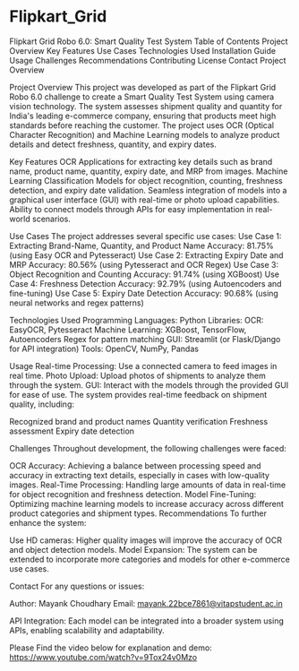 # Flipkart_Grid

Flipkart Grid Robo 6.0: Smart Quality Test System
Table of Contents
Project Overview
Key Features
Use Cases
Technologies Used
Installation Guide
Usage
Challenges
Recommendations
Contributing
License
Contact
Project Overview

Project Overview
This project was developed as part of the Flipkart Grid Robo 6.0 challenge to create a Smart Quality Test System using camera vision technology. The system assesses shipment quality and quantity for India's leading e-commerce company, ensuring that products meet high standards before reaching the customer. The project uses OCR (Optical Character Recognition) and Machine Learning models to analyze product details and detect freshness, quantity, and expiry dates.

Key Features
OCR Applications for extracting key details such as brand name, product name, quantity, expiry date, and MRP from images.
Machine Learning Classification Models for object recognition, counting, freshness detection, and expiry date validation.
Seamless integration of models into a graphical user interface (GUI) with real-time or photo upload capabilities.
Ability to connect models through APIs for easy implementation in real-world scenarios.

Use Cases
The project addresses several specific use cases:
Use Case 1: Extracting Brand-Name, Quantity, and Product Name
Accuracy: 81.75% (using Easy OCR and Pytesseract)
Use Case 2: Extracting Expiry Date and MRP
Accuracy: 80.56% (using Pytesseract and OCR Regex)
Use Case 3: Object Recognition and Counting
Accuracy: 91.74% (using XGBoost)
Use Case 4: Freshness Detection
Accuracy: 92.79% (using Autoencoders and fine-tuning)
Use Case 5: Expiry Date Detection
Accuracy: 90.68% (using neural networks and regex patterns)

Technologies Used
Programming Languages: Python
Libraries:
OCR: EasyOCR, Pytesseract
Machine Learning: XGBoost, TensorFlow, Autoencoders
Regex for pattern matching
GUI: Streamlit (or Flask/Django for API integration)
Tools: OpenCV, NumPy, Pandas

Usage
Real-time Processing: Use a connected camera to feed images in real time.
Photo Upload: Upload photos of shipments to analyze them through the system.
GUI: Interact with the models through the provided GUI for ease of use.
The system provides real-time feedback on shipment quality, including:

Recognized brand and product names
Quantity verification
Freshness assessment
Expiry date detection

Challenges
Throughout development, the following challenges were faced:

OCR Accuracy: Achieving a balance between processing speed and accuracy in extracting text details, especially in cases with low-quality images.
Real-Time Processing: Handling large amounts of data in real-time for object recognition and freshness detection.
Model Fine-Tuning: Optimizing machine learning models to increase accuracy across different product categories and shipment types.
Recommendations
To further enhance the system:

Use HD cameras: Higher quality images will improve the accuracy of OCR and object detection models.
Model Expansion: The system can be extended to incorporate more categories and models for other e-commerce use cases.

Contact
For any questions or issues:

Author: Mayank Choudhary
Email: mayank.22bce7861@vitapstudent.ac.in

API Integration: Each model can be integrated into a broader system using APIs, enabling scalability and adaptability.

Please Find the video below for explanation and demo:
https://www.youtube.com/watch?v=9Tox24v0Mzo
